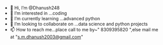 - 👋 Hi, I’m @Dhanush248
- 👀 I’m interested in ...coding
- 🌱 I’m currently learning ...advanced python
- 💞️ I’m looking to collaborate on ...data science and python projects
- 📫 How to reach me...place call to me by~" 8309395820 ",else mail me at "s.m.dhanush2003@gmail.com"

<!---
Dhanush248/Dhanush248 is a ✨ special ✨ repository because its `README.md` (this file) appears on your GitHub profile.
You can click the Preview link to take a look at your changes.
--->
